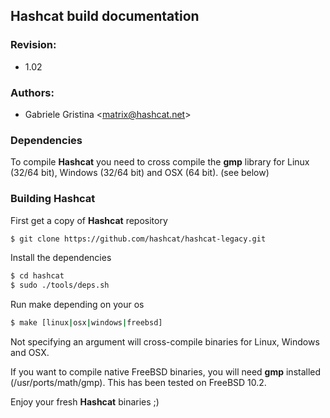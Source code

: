 ## Hashcat build documentation

### Revision:
* 1.02

### Authors:
* Gabriele Gristina <<matrix@hashcat.net>>

### Dependencies
To compile **Hashcat** you need to cross compile the **gmp** library for Linux (32/64 bit), Windows (32/64 bit) and OSX (64 bit). (see below)

### Building Hashcat
First get a copy of **Hashcat** repository

```sh
$ git clone https://github.com/hashcat/hashcat-legacy.git
```

Install the dependencies

```sh
$ cd hashcat
$ sudo ./tools/deps.sh
```

Run make depending on your os

```bash
$ make [linux|osx|windows|freebsd]
```

Not specifying an argument will cross-compile binaries for Linux, Windows and OSX.

If you want to compile native FreeBSD binaries, you will need **gmp** installed (/usr/ports/math/gmp). This has been tested on FreeBSD 10.2. 

Enjoy your fresh **Hashcat** binaries ;)
